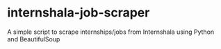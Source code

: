 # internshala-job-scraper
A simple script to scrape internships/jobs from Internshala using Python and BeautifulSoup
